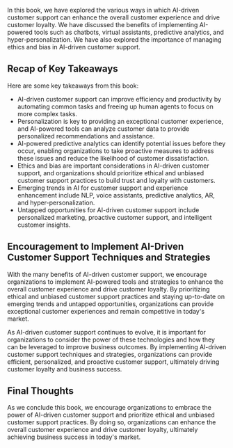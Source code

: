 
In this book, we have explored the various ways in which AI-driven customer support can enhance the overall customer experience and drive customer loyalty. We have discussed the benefits of implementing AI-powered tools such as chatbots, virtual assistants, predictive analytics, and hyper-personalization. We have also explored the importance of managing ethics and bias in AI-driven customer support.

Recap of Key Takeaways
----------------------

Here are some key takeaways from this book:

* AI-driven customer support can improve efficiency and productivity by automating common tasks and freeing up human agents to focus on more complex tasks.
* Personalization is key to providing an exceptional customer experience, and AI-powered tools can analyze customer data to provide personalized recommendations and assistance.
* AI-powered predictive analytics can identify potential issues before they occur, enabling organizations to take proactive measures to address these issues and reduce the likelihood of customer dissatisfaction.
* Ethics and bias are important considerations in AI-driven customer support, and organizations should prioritize ethical and unbiased customer support practices to build trust and loyalty with customers.
* Emerging trends in AI for customer support and experience enhancement include NLP, voice assistants, predictive analytics, AR, and hyper-personalization.
* Untapped opportunities for AI-driven customer support include personalized marketing, proactive customer support, and intelligent customer insights.

Encouragement to Implement AI-Driven Customer Support Techniques and Strategies
-------------------------------------------------------------------------------

With the many benefits of AI-driven customer support, we encourage organizations to implement AI-powered tools and strategies to enhance the overall customer experience and drive customer loyalty. By prioritizing ethical and unbiased customer support practices and staying up-to-date on emerging trends and untapped opportunities, organizations can provide exceptional customer experiences and remain competitive in today's market.

As AI-driven customer support continues to evolve, it is important for organizations to consider the power of these technologies and how they can be leveraged to improve business outcomes. By implementing AI-driven customer support techniques and strategies, organizations can provide efficient, personalized, and proactive customer support, ultimately driving customer loyalty and business success.

Final Thoughts
--------------

As we conclude this book, we encourage organizations to embrace the power of AI-driven customer support and prioritize ethical and unbiased customer support practices. By doing so, organizations can enhance the overall customer experience and drive customer loyalty, ultimately achieving business success in today's market.